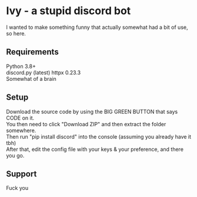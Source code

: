 # Ivy - a stupid discord bot
I wanted to make something funny that actually somewhat had a bit of use, so here.

## Requirements
Python 3.8+  
discord.py (latest)
httpx 0.23.3  
Somewhat of a brain

## Setup
Download the source code by using the BIG GREEN BUTTON that says CODE on it.  
You then need to click "Download ZIP" and then extract the folder somewhere.  
Then run "pip install discord" into the console (assuming you already have it tbh)  
After that, edit the config file with your keys & your preference, and there you go.

## Support
Fuck you
